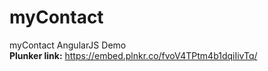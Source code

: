 # myContact
myContact AngularJS Demo
<br>
<strong>Plunker link:</strong>
https://embed.plnkr.co/fvoV4TPtm4b1dqiIivTq/
